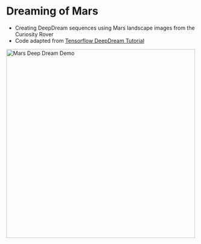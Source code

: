 # Dreaming of Mars
- Creating DeepDream sequences using Mars landscape images from the Curiosity Rover
- Code adapted from [Tensorflow DeepDream Tutorial](https://www.tensorflow.org/tutorials/generative/deepdream)

<img src="https://raw.githubusercontent.com/arjun-krishna1/dreaming-of-mars-gifs/main/mars-deep-dream-imagenet.gif" alt="Mars Deep Dream Demo" width="500">